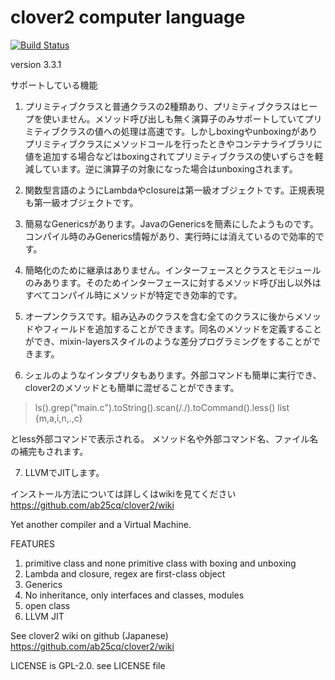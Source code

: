 # clover2 computer language

[![Build Status](https://travis-ci.org/ab25cq/clover2.svg?branch=master)](https://travis-ci.org/ab25cq/clover2)


version 3.3.1

サポートしている機能

1. プリミティブクラスと普通クラスの2種類あり、プリミティブクラスはヒープを使いません。メソッド呼び出しも無く演算子のみサポートしていてプリミティブクラスの値への処理は高速です。しかしboxingやunboxingがありプリミティブクラスにメソッドコールを行ったときやコンテナライブラリに値を追加する場合などはboxingされてプリミティブクラスの使いずらさを軽減しています。逆に演算子の対象になった場合はunboxingされます。

2. 関数型言語のようにLambdaやclosureは第一級オブジェクトです。正規表現も第一級オブジェクトです。

3. 簡易なGenericsがあります。JavaのGenericsを簡素にしたようものです。コンパイル時のみGenerics情報があり、実行時には消えているので効率的です。

4. 簡略化のために継承はありません。インターフェースとクラスとモジュールのみあります。そのためインターフェースに対するメソッド呼び出し以外はすべてコンパイル時にメソッドが特定でき効率的です。

5. オープンクラスです。組み込みのクラスを含む全てのクラスに後からメソッドやフィールドを追加することができます。同名のメソッドを定義することができ、mixin-layersスタイルのような差分プログラミングをすることができます。

6. シェルのようなインタプリタもあります。外部コマンドも簡単に実行でき、clover2のメソッドとも簡単に混ぜることができます。

> ls().grep("main.c").toString().scan(/./).toCommand().less()
list {m,a,i,n,.,c}

とless外部コマンドで表示される。 メソッド名や外部コマンド名、ファイル名の補完もされます。

7. LLVMでJITします。

インストール方法については詳しくはwikiを見てください https://github.com/ab25cq/clover2/wiki

Yet another compiler and a Virtual Machine.

FEATURES

1. primitive class and none primitive class with boxing and unboxing
2. Lambda and closure, regex are first-class object
3. Generics
4. No inheritance, only interfaces and classes, modules
5. open class
6. LLVM JIT

See clover2 wiki on github (Japanese) https://github.com/ab25cq/clover2/wiki

LICENSE is GPL-2.0. see LICENSE file

